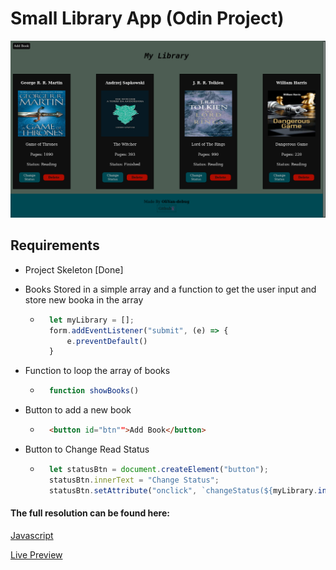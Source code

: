 # Small Library App (Odin Project)
<img src="Img/Screenshoot.png">

##  Requirements
- Project Skeleton [Done]

- Books Stored in a simple array and a function to get the user input and store new booka in the array

    - ```javascript I'm A tab
        let myLibrary = [];
        form.addEventListener("submit", (e) => {
            e.preventDefault()
        }
        ```
- Function to loop the array of books
    - ```javascript
        function showBooks()
      ```
- Button to add a new book
    - ```html
        <button id="btn"">Add Book</button>
        ```
- Button to Change Read Status
    - ```javascript
        let statusBtn = document.createElement("button");
        statusBtn.innerText = "Change Status";
        statusBtn.setAttribute("onclick", `changeStatus(${myLibrary.indexOf(book)})`);
        ```
#### The full resolution can be found here:
[Javascript](https://github.com/OliYan-debug/Small-Library-VanillaJs/blob/main/script.js)

[Live Preview](https://oliyan-debug.github.io/Small-Library-VanillaJs/)